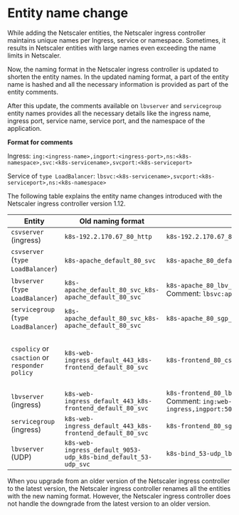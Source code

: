 # Entity name change

While adding the Netscaler entities, the Netscaler ingress controller maintains unique names per Ingress, service or namespace. Sometimes, it results in Netscaler entities with large names even exceeding the name limits in Netscaler.

Now, the naming format in the Netscaler ingress controller is updated to shorten the entity names. In the updated naming format, a part of the entity name is hashed and all the necessary information is provided as part of the entity comments.

After this update, the comments available on `lbvserver` and `servicegroup` entity names provides all the necessary details like the ingress name, ingress port, service name, service port, and the namespace of the application.

**Format for comments**

Ingress: `ing:<ingress-name>,ingport:<ingress-port>,ns:<k8s-namespace>,svc:<k8s-servicename>,svcport:<k8s-serviceport>`

Service of `type LoadBalancer`: `lbsvc:<k8s-servicename>,svcport:<k8s-serviceport>,ns:<k8s-namespace>`


The following table explains the entity name changes introduced with the Netscaler ingress controller version 1.12.

| Entity | Old naming format | New naming format | Description/Comments   |
| ------------------------ | ---------- | --------------------------- | ------|
| `csvserver` (ingress)|`k8s-192.2.170.67_80_http`  |`k8s-192.2.170.67_80_http`  |  no changes|
| `csvserver` (`type LoadBalancer`) | `k8s-apache_default_80_svc` | `k8s-apache_80_default_svc` | Now, the port is followed by a namespace |
| `lbvserver` (`type LoadBalancer`) | `k8s-apache_default_80_svc_k8s-apache_default_80_svc`| `k8s-apache_80_lbv_wlikeqxno5vunbthsoj4lxegk7cddh6p` Comment: `lbsvc:apache,svcport:80,ns:default`| The comment for `type LoadBalancer` is now different |
| `servicegroup` (`type LoadBalancer`) | `k8s-apache_default_80_svc_k8s-apache_default_80_svc` | `k8s-apache_80_sgp_wlikeqxno5vunbthsoj4lxegk7cddh6p` |The suffix `sgp` is added  |
| `cspolicy` or `csaction` or `responder policy`| `k8s-web-ingress_default_443_k8s-frontend_default_80_svc` | `k8s-frontend_80_csp_267pneiak5rw6hoygvrqrzpm4k6thz2p` | Moved service-name, service-port to the beginning, added suffix of cs, hashed ingress-name, ingress-port, and namespace |
| `lbvserver` (ingress)| `k8s-web-ingress_default_443_k8s-frontend_default_80_svc` | `k8s-frontend_80_lbv_267pneiak5rw6hoygvrqrzpm4k6thz2p` Comment: `ing:web-ingress,ingport:5080,ns:default,svc:frontend,svcport:80` | Suffix `lbv` and comment added to the entity |
| `servicegroup` (ingress)| `k8s-web-ingress_default_443_k8s-frontend_default_80_svc` | `k8s-frontend_80_sgp_267pneiak5rw6hoygvrqrzpm4k6thz2p` | Suffix `sgp` is added. |
| `lbvserver` (UDP)| `k8s-web-ingress_default_9053-udp_k8s-bind_default_53-udp_svc` | `k8s-bind_53-udp_lbv_uyomblblagixrtw3cxrf23tak6wkpfmw` | `-udp` is still appended to the port as earlier.|

When you upgrade from an older version of the Netscaler ingress controller to the latest version, the Netscaler ingress controller renames all the entities with the new naming format. However, the Netscaler ingress controller does not handle the downgrade from the latest version to an older version.
